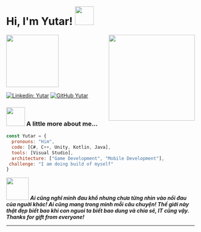 <h1> Hi, I'm Yutar! <img src="https://media.giphy.com/media/mGcNjsfWAjY5AEZNw6/giphy.gif" width="50"></h2>
<img align='right' src="https://64.media.tumblr.com/cf87668f1394f62a25dde8c6a52d64fc/tumblr_n8z4jjABDx1rylr5to1_500.gifv" width="230" >
<p><em><img src="https://media.giphy.com/media/WUlplcMpOCEmTGBtBW/giphy.gif" width="140"> 
</em></p>

[![Linkedin: Yutar](https://img.shields.io/badge/-iletai-blue?style=flat-square&logo=Linkedin&logoColor=white&link=https://www.linkedin.com/in/iletai/)](https://www.linkedin.com/in/iletai/)
[![GitHub Yutar](https://img.shields.io/github/followers/iletai?style=social)](https://github.com/iletai)

### <img src="https://media.giphy.com/media/VgCDAzcKvsR6OM0uWg/giphy.gif" width="50"> A little more about me...  

```javascript
const Yutar = {
  pronouns: "Him",
  code: [C#, C++, Unity, Kotlin, Java],
  tools: [Visual Studio],
  architecture: ["Game Development", "Mobile Development"],
 challenge: "I am doing build of myself"
}
```

<img src="https://media.giphy.com/media/LnQjpWaON8nhr21vNW/giphy.gif" width="60"> <em><b>Ai cũng nghĩ mình đau khổ nhưng chưa từng nhìn vào nổi đau của nguời khác!</b><b> Ai cũng mang trong mình mỗi câu chuyện!</b><b> Thế giới này thật đẹp biết bao khi con nguoi ta biết bao dung và chia sẽ, IT cũng vậy. Thanks for gift from everyone!</b></em>

---
